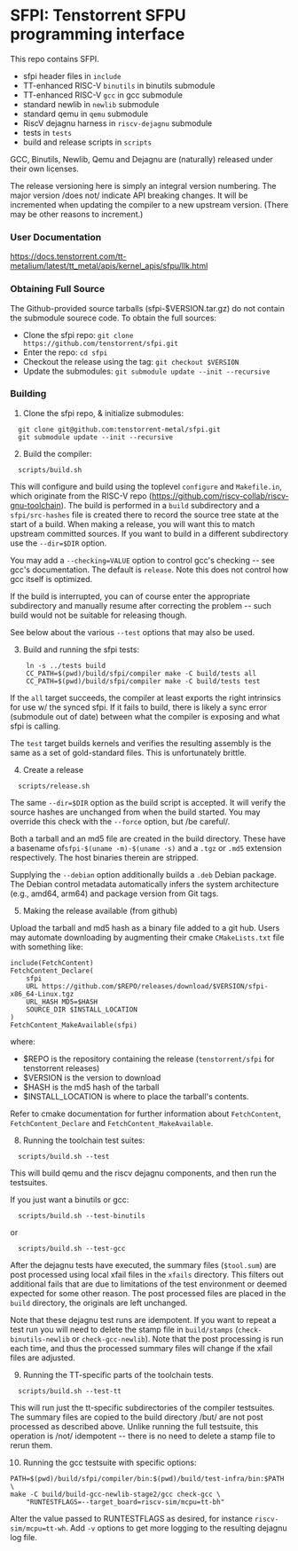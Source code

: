 SFPI: Tenstorrent SFPU programming interface
============================================

This repo contains SFPI.

* sfpi header files in `include`
* TT-enhanced RISC-V `binutils` in binutils submodule
* TT-enhanced RISC-V `gcc` in gcc submodule
* standard newlib in `newlib` submodule
* standard qemu in `qemu` submodule
* RiscV dejagnu harness in `riscv-dejagnu` submodule
* tests in `tests`
* build and release scripts in `scripts`

GCC, Binutils, Newlib, Qemu and Dejagnu are (naturally) released under
their own licenses.

The release versioning here is simply an integral version
numbering. The major version /does not/ indicate API breaking
changes. It will be incremented when updating the compiler to a new
upstream version. (There may be other reasons to increment.)

### User Documentation

https://docs.tenstorrent.com/tt-metalium/latest/tt_metal/apis/kernel_apis/sfpu/llk.html

### Obtaining Full Source

The Github-provided source tarballs (sfpi-$VERSION.tar.gz) do not
contain the submodule sourece code. To obtain the full sources:

* Clone the sfpi repo: `git clone https://github.com/tenstorrent/sfpi.git`
* Enter the repo: `cd sfpi`
* Checkout the release using the tag: `git checkout $VERSION`
* Update the submodules: `git submodule update --init --recursive`

### Building
1) Clone the sfpi repo, & initialize submodules:
```
  git clone git@github.com:tenstorrent-metal/sfpi.git
  git submodule update --init --recursive
```

2) Build the compiler:
```
  scripts/build.sh
```

  This will configure and build using the toplevel `configure` and
  `Makefile.in`, which originate from the RISC-V repo
  (https://github.com/riscv-collab/riscv-gnu-toolchain). The build is
  performed in a `build` subdirectory and a `sfpi/src-hashes` file is
  created there to record the source tree state at the start of a
  build. When making a release, you will want this to match upstream
  committed sources. If you want to build in a different subdirectory
  use the `--dir=$DIR` option.

  You may add a `--checking=VALUE` option to control gcc's checking --
  see gcc's documentation.  The default is `release`. Note this does
  not control how gcc itself is optimized.

  If the build is interrupted, you can of course enter the appropriate
  subdirectory and manually resume after correcting the problem --
  such build would not be suitable for releasing though.

  See below about the various `--test` options that may also be used.

3) Build and running the sfpi tests:

```
    ln -s ../tests build
    CC_PATH=$(pwd)/build/sfpi/compiler make -C build/tests all
    CC_PATH=$(pwd)/build/sfpi/compiler make -C build/tests test
```

  If the `all` target succeeds, the compiler at least exports the
  right intrinsics for use w/ the synced sfpi. If it fails to build,
  there is likely a sync error (submodule out of date) between what
  the compiler is exposing and what sfpi is calling.

  The `test` target builds kernels and verifies the resulting assembly
  is the same as a set of gold-standard files. This is unfortunately brittle.

4) Create a release
```
  scripts/release.sh
```

  The same `--dir=$DIR` option as the build script is accepted. It
  will verify the source hashes are unchanged from when the build
  started. You may override this check with the `--force` option, but
  /be careful/.

  Both a tarball and an md5 file are created in the build
  directory.  These have a basename of`sfpi-$(uname -m)-$(uname -s)`
  and a `.tgz` or `.md5` extension respectively. The host binaries
  therein are stripped.

  Supplying the `--debian` option additionally builds a `.deb` Debian package.
  The Debian control metadata automatically infers the system architecture (e.g., amd64, arm64)
  and package version from Git tags.

5) Making the release available (from github)

  Upload the tarball and md5 hash as a binary file added to a git
  hub. Users may automate downloading by augmenting their cmake `CMakeLists.txt`
  file with something like:
```
include(FetchContent)
FetchContent_Declare(
    sfpi
    URL https://github.com/$REPO/releases/download/$VERSION/sfpi-x86_64-Linux.tgz
    URL_HASH MD5=$HASH
    SOURCE_DIR $INSTALL_LOCATION
)
FetchContent_MakeAvailable(sfpi)
```

where:
* $REPO is the repository containing the release (`tenstorrent/sfpi` for tenstorrent releases)
* $VERSION is the version to download
* $HASH is the md5 hash of the tarball
* $INSTALL_LOCATION is where to place the tarball's contents.

Refer to cmake documentation for further information about
`FetchContent`, `FetchContent_Declare` and
`FetchContent_MakeAvailable`.

8) Running the toolchain test suites:
```
  scripts/build.sh --test
```

This will build qemu and the riscv dejagnu components, and then run the testsuites.

If you just want a binutils or gcc:
```
  scripts/build.sh --test-binutils
```
or
```
  scripts/build.sh --test-gcc
```

After the dejagnu tests have executed, the summary files (`$tool.sum`)
are post processed using local xfail files in the `xfails`
directory. This filters out additional fails that are due to
limitations of the test environment or deemed expected for some other
reason. The post processed files are placed in the `build` directory,
the originals are left unchanged.

Note that these dejagnu test runs are idempotent. If you want to
repeat a test run you will need to delete the stamp file in
`build/stamps` (`check-binutils-newlib` or `check-gcc-newlib`). Note
that the post processing is run each time, and thus the processed
summary files will change if the xfail files are adjusted.

9) Running the TT-specific parts of the toolchain tests.
```
  scripts/build.sh --test-tt
```

This will run just the tt-specific subdirectories of the compiler
testsuites.  The summary files are copied to the build directory /but/
are not post processed as described above. Unlike running the full
testsuite, this operation is /not/ idempotent -- there is no need to
delete a stamp file to rerun them.

10) Running the gcc testsuite with specific options:
```
PATH=$(pwd)/build/sfpi/compiler/bin:$(pwd)/build/test-infra/bin:$PATH \
make -C build/build-gcc-newlib-stage2/gcc check-gcc \
    "RUNTESTFLAGS=--target_board=riscv-sim/mcpu=tt-bh"
```

Alter the value passed to RUNTESTFLAGS as desired, for instance
`riscv-sim/mcpu=tt-wh`.  Add `-v` options to get more logging to the
resulting dejagnu log file.
